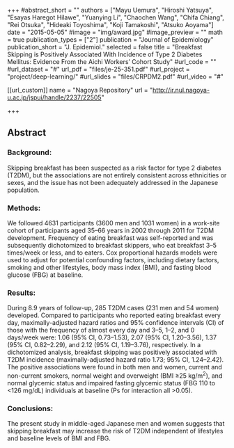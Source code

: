 +++
#abstract_short = ""
authors = ["Mayu Uemura", "Hiroshi Yatsuya", "Esayas Haregot Hilawe", "Yuanying Li", "Chaochen Wang", "Chifa Chiang", "Rei Otsuka", "Hideaki Toyoshima", "Koji Tamakoshi", "Atsuko Aoyama"]
date = "2015-05-05"
#image = "img/award.jpg"
#image_preview = ""
math = true
publication_types = ["2"]
publication = "Journal of Epidemiology"
publication_short = "J. Epidemiol."
selected = false
title = "Breakfast Skipping is Positively Associated With Incidence of Type 2 Diabetes Mellitus: Evidence From the Aichi Workers’ Cohort Study"
#url_code = ""
#url_dataset = "#"
url_pdf = "files/je-25-351.pdf"
#url_project = "project/deep-learning/"
#url_slides = "files/CRPDM2.pdf"
#url_video = "#"

[[url_custom]]
name = "Nagoya Repository"
url = "http://ir.nul.nagoya-u.ac.jp/jspui/handle/2237/22505"

+++

## Abstract

### Background:
Skipping breakfast has been suspected as a risk factor for type 2 diabetes (T2DM), but the associations are not entirely consistent across ethnicities or sexes, and the issue has not been adequately addressed in the Japanese population.

### Methods:
We followed 4631 participants (3600 men and 1031 women) in a work-site cohort of participants aged 35–66 years in 2002 through 2011 for T2DM development. Frequency of eating breakfast was self-reported and was subsequently dichotomized to breakfast skippers, who eat breakfast 3–5 times/week or less, and to eaters. Cox proportional hazards models were used to adjust for potential confounding factors, including dietary factors, smoking and other lifestyles, body mass index (BMI), and fasting blood glucose (FBG) at baseline.

### Results:
During 8.9 years of follow-up, 285 T2DM cases (231 men and 54 women) developed. Compared to participants who reported eating breakfast every day, maximally-adjusted hazard ratios and 95% confidence intervals (CI) of those with the frequency of almost every day and 3–5, 1–2, and 0 days/week were: 1.06 (95% CI, 0.73–1.53), 2.07 (95% CI, 1.20–3.56), 1.37 (95% CI, 0.82–2.29), and 2.12 (95% CI, 1.19–3.76), respectively. In a dichotomized analysis, breakfast skipping was positively associated with T2DM incidence (maximally-adjusted hazard ratio 1.73; 95% CI, 1.24–2.42). The positive associations were found in both men and women, current and non-current smokers, normal weight and overweight (BMI ≥25 kg/m<sup>2</sup>), and normal glycemic status and impaired fasting glycemic status (FBG 110 to <126 mg/dL) individuals at baseline (Ps for interaction all >0.05).

### Conclusions: 
The present study in middle-aged Japanese men and women suggests that skipping breakfast may increase the risk of T2DM independent of lifestyles and baseline levels of BMI and FBG.
